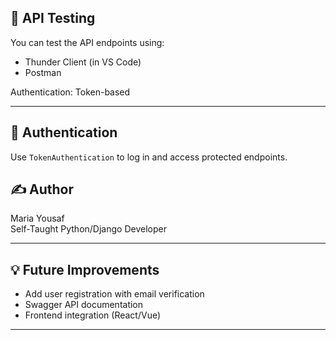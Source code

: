 
## 🧪 API Testing

You can test the API endpoints using:

- Thunder Client (in VS Code)
- Postman

Authentication: Token-based

---

## 🔐 Authentication

Use `TokenAuthentication` to log in and access protected endpoints.

## ✍️ Author

Maria Yousaf  
Self-Taught Python/Django Developer  

---

## 💡 Future Improvements

- Add user registration with email verification  
- Swagger API documentation  
- Frontend integration (React/Vue)

---

